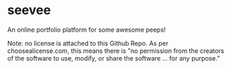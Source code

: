 # seevee
An online portfolio platform for some awesome peeps!

Note: no license is attached to this Github Repo. As per choosealicense.com, this means there is "no permission from the creators of the software to use, modify, or share the software ... for any purpose."
